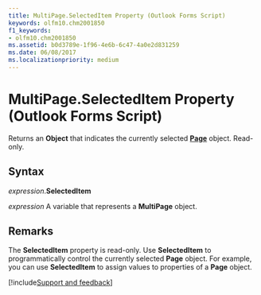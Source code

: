 ```yaml
---
title: MultiPage.SelectedItem Property (Outlook Forms Script)
keywords: olfm10.chm2001850
f1_keywords:
- olfm10.chm2001850
ms.assetid: b0d3789e-1f96-4e6b-6c47-4a0e2d831259
ms.date: 06/08/2017
ms.localizationpriority: medium
---
```



# MultiPage.SelectedItem Property (Outlook Forms Script)

Returns an **Object** that indicates the currently selected **[Page](Outlook.page.md)** object. Read-only.


## Syntax

_expression_.**SelectedItem**

_expression_ A variable that represents a **MultiPage** object.


## Remarks

The **SelectedItem** property is read-only. Use **SelectedItem** to programmatically control the currently selected **Page** object. For example, you can use **SelectedItem** to assign values to properties of a **Page** object.

[!include[Support and feedback](~/includes/feedback-boilerplate.md)]